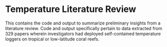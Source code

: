 # Temperature Literature Review

This contains the code and output to summarize preliminary insights from a literature review. Code and output specifically pertain to data extracted from 329 papers wherein investigators had deployed self-contained temperature loggers on tropical or low-latitude coral reefs.
